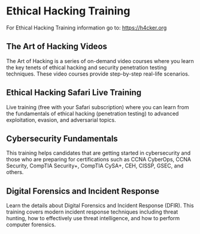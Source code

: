 # Ethical Hacking Training

For Ethical Hacking Training information go to: https://h4cker.org

## The Art of Hacking Videos
The Art of Hacking is a series of on-demand video courses where you learn the key tenets of ethical hacking and security penetration testing techniques. These video courses provide step-by-step real-life scenarios. 

## Ethical Hacking Safari Live Training
Live training (free with your Safari subscription) where you can learn from the fundamentals of ethical hacking (penetration testing) to advanced exploitation, evasion, and adversarial topics.

## Cybersecurity Fundamentals
This training helps candidates that are getting started in cybersecurity and those who are preparing for certifications such as CCNA CyberOps, CCNA Security, CompTIA Security+, CompTIA CySA+, CEH, CISSP, GSEC, and others.

## Digital Forensics and Incident Response
Learn the details about Digital Forensics and Incident Response (DFIR). This training covers modern incident response techniques including threat hunting, how to effectively use threat intelligence, and how to perform computer forensics.
